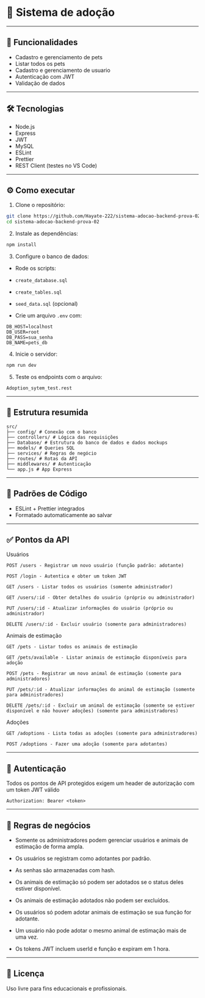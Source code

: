 # 🐶 Sistema de adoção

---

## 🚀 Funcionalidades

- Cadastro e gerenciamento de pets
- Listar todos os pets
- Cadastro e gerenciamento de usuario
- Autenticação com JWT
- Validação de dados

---

## 🛠 Tecnologias

- Node.js
- Express
- JWT
- MySQL
- ESLint
- Prettier
- REST Client (testes no VS Code)

---

## ⚙ Como executar

1. Clone o repositório:

```bash
git clone https://github.com/Hayate-222/sistema-adocao-backend-prova-02
cd sistema-adocao-backend-prova-02
```

2. Instale as dependências:

```bash
npm install
```

3. Configure o banco de dados:

- Rode os scripts:
- `create_database.sql`
- `create_tables.sql`
- `seed_data.sql` (opcional)

- Crie um arquivo `.env` com:

```env
DB_HOST=localhost
DB_USER=root
DB_PASS=sua_senha
DB_NAME=pets_db
```

4. Inicie o servidor:

```bash
npm run dev
```

5. Teste os endpoints com o arquivo:

```
Adoption_sytem_test.rest
```

---

## 📁 Estrutura resumida

```
src/
├── config/ # Conexão com o banco
├── controllers/ # Lógica das requisições
├── Database/ # Estrutura do banco de dados e dados mockups
├── models/ # Queries SQL
├── services/ # Regras de negócio
├── routes/ # Rotas da API
├── middlewares/ # Autenticação
└── app.js # App Express
```

---

## 🧹 Padrões de Código

- ESLint + Prettier integrados
- Formatado automaticamente ao salvar

---

## ✅ Pontos da API

Usuários

    POST /users - Registrar um novo usuário (função padrão: adotante)

    POST /login - Autentica e obter um token JWT

    GET /users - Listar todos os usuários (somente administrador)

    GET /users/:id - Obter detalhes do usuário (próprio ou administrador)

    PUT /users/:id - Atualizar informações do usuário (próprio ou administrador)

    DELETE /users/:id - Excluir usuário (somente para administradores)

Animais de estimação

    GET /pets - Listar todos os animais de estimação

    GET /pets/available - Listar animais de estimação disponíveis para adoção

    POST /pets - Registrar um novo animal de estimação (somente para administradores)

    PUT /pets/:id - Atualizar informações do animal de estimação (somente para administradores)

    DELETE /pets/:id - Excluir um animal de estimação (somente se estiver disponível e não houver adoções) (somente para administradores)

Adoções

    GET /adoptions - Lista todas as adoções (somente para administradores)

    POST /adoptions - Fazer uma adoção (somente para adotantes)

---

## 🔐 Autenticação

Todos os pontos de API protegidos exigem um header de autorização com um token JWT válido

```
Authorization: Bearer <token>
```

---

## 📘 Regras de negócios

- Somente os administradores podem gerenciar usuários e animais de estimação de forma ampla.

- Os usuários se registram como adotantes por padrão.

- As senhas são armazenadas com hash.

- Os animais de estimação só podem ser adotados se o status deles estiver disponível.

- Os animais de estimação adotados não podem ser excluídos.

- Os usuários só podem adotar animais de estimação se sua função for adotante.

- Um usuário não pode adotar o mesmo animal de estimação mais de uma vez.

- Os tokens JWT incluem userId e função e expiram em 1 hora.

---

## 📜 Licença

Uso livre para fins educacionais e profissionais.
